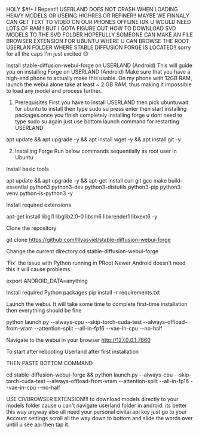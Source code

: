 HOLY $#!+ I Repeat!! USERLAND DOES NOT CRASH WHEN LOADING HEAVY MODELS OR USEING HIGHRES OR REFINER!! MAYBE WE FINNALY CAN GET TEXT TO VIDEO ON OUR PHONES OFFLINE IDK U WOULD NEED LOTS OF RAM!! BUT I GOTA FIGURE OUT HOW TO DOWNLOAD SVD MODELS TO THE SVD FOLDER HOPEFULLY SOMEONE CAN MAKE AN FILE BROWSER EXTENSION FOR UBUNTU WHERE U CAN BROWSE THE ROOT USERLAN FOLDER WHERE STABLE DIFFUSION FORGE IS LOCATED!! sorry for all the caps I'm just excited 😊 




Install stable-diffusion-webui-forge on USERLAND (Android)
This will guide you on installing Forge on USERLAND (Android) Make sure that you have a high-end phone to actually make this usable. On my phone with 12GB RAM, launch the webui alone take at least ~ 2 GB RAM, thus making it impossible to load any model and process further.


1. Prerequisites
First you have to install USERLAND then pick ubuntuwait for ubuntu to install then type sudo su press enter then start installing packages.once you finish completely installing forge u dont need to type sudo su again just use bottom launch command for restarting USERLAND 


apt update && apt upgrade -y &&
apt install wget -y && apt install git -y

2. Installing Forge
Run below commands sequentially as root user in Ubuntu

Install basic tools

apt update && apt upgrade -y && apt-get install curl git gcc make build-essential python3 python3-dev python3-distutils python3-pip python3-venv python-is-python3 -y 

Install required extensions

apt-get install libgl1 libglib2.0-0 libsm6 libxrender1 libxext6 -y

Clone the repository

git clone https://github.com/lllyasviel/stable-diffusion-webui-forge



Change the current directory
cd stable-diffusion-webui-forge


'Fix' the issue with Python running in PRoot
Newer Android doesn't need this it will cause problems

export ANDROID_DATA=anything 

Install required Python packages
pip install -r requirements.txt 

Launch the webui. It will take some time to complete first-time installation then everything should be fine

python launch.py --always-cpu --skip-torch-cuda-test --always-offload-from-vram --attention-split --all-in-fp16 --vae-in-cpu --no-half


Navigate to the webui in your browser
http://127.0.0.1:7860 

To start after rebooting Userland after first installation 

THEN PASTE BOTTOM COMMAND 

cd stable-diffusion-webui-forge && python launch.py --always-cpu --skip-torch-cuda-test --always-offload-from-vram --attention-split --all-in-fp16 --vae-in-cpu --no-half






USE CIVBROWSER EXTENSION!!!
to download models directly to your models folder cause u can't navigate userland folder in android.
its better this way anyway also ull need your personal civitai api key
just go to your Account settings scroll all the way down to bottom and slide the words over untill u see api then tap it.
